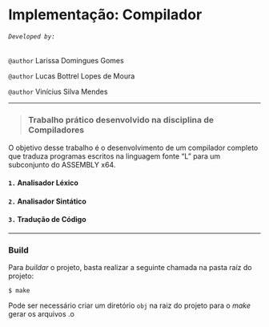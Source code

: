 # Implementação: Compilador

###### `Developed by:`

`@author` Larissa Domingues Gomes

`@author` Lucas Bottrel Lopes de Moura

`@author` Vinícius Silva Mendes

---

> ### Trabalho prático desenvolvido na disciplina de **Compiladores**

O objetivo desse trabalho é o desenvolvimento de um compilador completo que traduza programas escritos na linguagem fonte “L” para um subconjunto do ASSEMBLY x64.


#### `1.` Analisador Léxico
#### `2.` Analisador Sintático
#### `3.` Tradução de Código

---
### Build

Para *buildar* o projeto, basta realizar a seguinte chamada na pasta raíz do projeto:

`$ make`

Pode ser necessário criar um diretório `obj` na raiz do projeto para o _make_ gerar os arquivos .o
